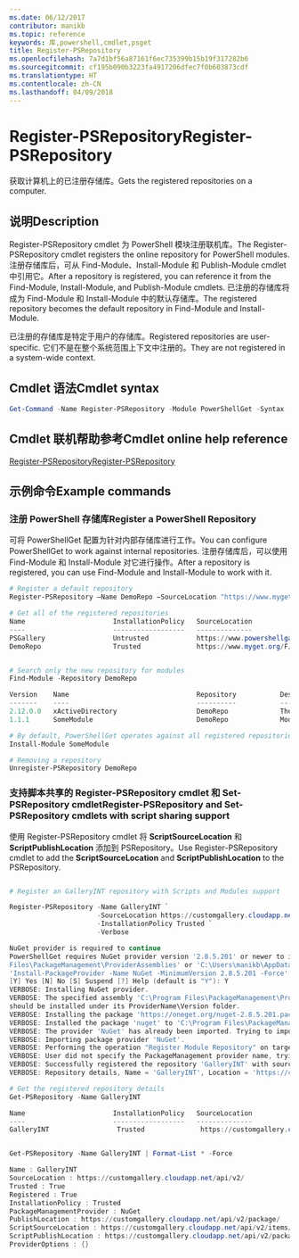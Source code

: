 ```yaml
---
ms.date: 06/12/2017
contributor: manikb
ms.topic: reference
keywords: 库,powershell,cmdlet,psget
title: Register-PSRepository
ms.openlocfilehash: 7a7d1bf56a87161f6ec735399b15b19f317282b6
ms.sourcegitcommit: cf195b090b3223fa4917206dfec7f0b603873cdf
ms.translationtype: HT
ms.contentlocale: zh-CN
ms.lasthandoff: 04/09/2018
---
```

# <a name="register-psrepository"></a><span data-ttu-id="3ef79-103">Register-PSRepository</span><span class="sxs-lookup"><span data-stu-id="3ef79-103">Register-PSRepository</span></span>

<span data-ttu-id="3ef79-104">获取计算机上的已注册存储库。</span><span class="sxs-lookup"><span data-stu-id="3ef79-104">Gets the registered repositories on a computer.</span></span>

## <a name="description"></a><span data-ttu-id="3ef79-105">说明</span><span class="sxs-lookup"><span data-stu-id="3ef79-105">Description</span></span>

<span data-ttu-id="3ef79-106">Register-PSRepository cmdlet 为 PowerShell 模块注册联机库。</span><span class="sxs-lookup"><span data-stu-id="3ef79-106">The Register-PSRepository cmdlet registers the online repository for PowerShell modules.</span></span> <span data-ttu-id="3ef79-107">注册存储库后，可从 Find-Module、Install-Module 和 Publish-Module cmdlet 中引用它。</span><span class="sxs-lookup"><span data-stu-id="3ef79-107">After a repository is registered, you can reference it from the Find-Module, Install-Module, and Publish-Module cmdlets.</span></span> <span data-ttu-id="3ef79-108">已注册的存储库将成为 Find-Module 和 Install-Module 中的默认存储库。</span><span class="sxs-lookup"><span data-stu-id="3ef79-108">The registered repository becomes the default repository in Find-Module and Install-Module.</span></span>

<span data-ttu-id="3ef79-109">已注册的存储库是特定于用户的存储库。</span><span class="sxs-lookup"><span data-stu-id="3ef79-109">Registered repositories are user-specific.</span></span> <span data-ttu-id="3ef79-110">它们不是在整个系统范围上下文中注册的。</span><span class="sxs-lookup"><span data-stu-id="3ef79-110">They are not registered in a system-wide context.</span></span>


## <a name="cmdlet-syntax"></a><span data-ttu-id="3ef79-111">Cmdlet 语法</span><span class="sxs-lookup"><span data-stu-id="3ef79-111">Cmdlet syntax</span></span>

```powershell
Get-Command -Name Register-PSRepository -Module PowerShellGet -Syntax
```
## <a name="cmdlet-online-help-reference"></a><span data-ttu-id="3ef79-112">Cmdlet 联机帮助参考</span><span class="sxs-lookup"><span data-stu-id="3ef79-112">Cmdlet online help reference</span></span>

[<span data-ttu-id="3ef79-113">Register-PSRepository</span><span class="sxs-lookup"><span data-stu-id="3ef79-113">Register-PSRepository</span></span>](http://go.microsoft.com/fwlink/?LinkID=517129)

## <a name="example-commands"></a><span data-ttu-id="3ef79-114">示例命令</span><span class="sxs-lookup"><span data-stu-id="3ef79-114">Example commands</span></span>

### <a name="register-a-powershell-repository"></a><span data-ttu-id="3ef79-115">注册 PowerShell 存储库</span><span class="sxs-lookup"><span data-stu-id="3ef79-115">Register a PowerShell Repository</span></span>
<span data-ttu-id="3ef79-116">可将 PowerShellGet 配置为针对内部存储库进行工作。</span><span class="sxs-lookup"><span data-stu-id="3ef79-116">You can configure PowerShellGet to work against internal repositories.</span></span>
<span data-ttu-id="3ef79-117">注册存储库后，可以使用 Find-Module 和 Install-Module 对它进行操作。</span><span class="sxs-lookup"><span data-stu-id="3ef79-117">After a repository is registered, you can use Find-Module and Install-Module to work with it.</span></span>

```powershell
# Register a default repository
Register-PSRepository –Name DemoRepo –SourceLocation "https://www.myget.org/F/powershellgetdemo/api/v2" –InstallationPolicy Trusted

# Get all of the registered repositories
Name                      InstallationPolicy   SourceLocation
----                      ------------------   --------------
PSGallery                 Untrusted            https://www.powershellgallery.com/api/v2/
DemoRepo                  Trusted              https://www.myget.org/F/powershellgetdemo/api/v2


# Search only the new repository for modules
Find-Module -Repository DemoRepo

Version    Name                                Repository           Description
-------    ----                                ----------           -----------
2.12.0.0   xActiveDirectory                    DemoRepo             The xActiveDirectory module is originally part of the Windows PowerShell Desired State Configuration (DSC) Resource Kit. This version has been modified for use in Azure. This module contains the xADD...
1.1.1      SomeModule                          DemoRepo             Module description.

# By default, PowerShellGet operates against all registered repositories when none is specified. In this example, the “SomeModule” module is installed from the DemoRepo.
Install-Module SomeModule

# Removing a repository
Unregister-PSRepository DemoRepo
```


### <a name="register-psrepository-and-set-psrepository-cmdlets-with-script-sharing-support"></a><span data-ttu-id="3ef79-118">支持脚本共享的 Register-PSRepository cmdlet 和 Set-PSRepository cmdlet</span><span class="sxs-lookup"><span data-stu-id="3ef79-118">Register-PSRepository and Set-PSRepository cmdlets with script sharing support</span></span>

<span data-ttu-id="3ef79-119">使用 Register-PSRepository cmdlet 将 **ScriptSourceLocation** 和 **ScriptPublishLocation** 添加到 PSRepository。</span><span class="sxs-lookup"><span data-stu-id="3ef79-119">Use Register-PSRepository cmdlet to add the **ScriptSourceLocation** and **ScriptPublishLocation** to the PSRepository.</span></span>

```powershell

# Register an GalleryINT repository with Scripts and Modules support

Register-PSRepository -Name GalleryINT `
                      -SourceLocation https://customgallery.cloudapp.net `
                      -InstallationPolicy Trusted `
                      -Verbose

NuGet provider is required to continue
PowerShellGet requires NuGet provider version '2.8.5.201' or newer to interact with NuGet-based repositories. The NuGet provider must be available in 'C:\Program
Files\PackageManagement\ProviderAssemblies' or 'C:\Users\manikb\AppData\Local\PackageManagement\ProviderAssemblies'. You can also install the NuGet provider by running
'Install-PackageProvider -Name NuGet -MinimumVersion 2.8.5.201 -Force'. Do you want PowerShellGet to install and import the NuGet provider now?
[Y] Yes [N] No [S] Suspend [?] Help (default is "Y"): Y
VERBOSE: Installing NuGet provider.
VERBOSE: The specified assembly 'C:\Program Files\PackageManagement\ProviderAssemblies\nuget-anycpu.exe' is installed at top level directory. However it is recommended that the assemblies
should be installed under its ProviderName\Version folder.
VERBOSE: Installing the package 'https://oneget.org/nuget-2.8.5.201.package.swidtag'.
VERBOSE: Installed the package 'nuget' to 'C:\Program Files\PackageManagement\ProviderAssemblies\nuget\2.8.5.201\Microsoft.PackageManagement.NuGetProvider.dll'.
VERBOSE: The provider 'NuGet' has already been imported. Trying to import it again.
VERBOSE: Importing package provider 'NuGet'.
VERBOSE: Performing the operation "Register Module Repository" on target "Module Repository 'GalleryINT' (https://customgallery.cloudapp.net/) in provider 'PowerShellGet'".
VERBOSE: User did not specify the PackageManagement provider name, trying with the provider name 'NuGet'.
VERBOSE: Successfully registered the repository 'GalleryINT' with source location 'https://customgallery.cloudapp.net/api/v2/'.
VERBOSE: Repository details, Name = 'GalleryINT', Location = 'https://customgallery.cloudapp.net/api/v2/'; IsTrusted = 'True'; IsRegistered = 'True'.

# Get the registered repository details
Get-PSRepository -Name GalleryINT

Name                      InstallationPolicy   SourceLocation
----                      ------------------   --------------
GalleryINT                 Trusted              https://customgallery.cloudapp.net/api/v2/


Get-PSRepository -Name GalleryINT | Format-List * -Force

Name : GalleryINT
SourceLocation : https://customgallery.cloudapp.net/api/v2/
Trusted : True
Registered : True
InstallationPolicy : Trusted
PackageManagementProvider : NuGet
PublishLocation : https://customgallery.cloudapp.net/api/v2/package/
ScriptSourceLocation : https://customgallery.cloudapp.net/api/v2/items/psscript/
ScriptPublishLocation : https://customgallery.cloudapp.net/api/v2/package/
ProviderOptions : {}

```